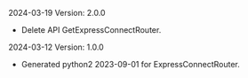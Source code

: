 2024-03-19 Version: 2.0.0
- Delete API GetExpressConnectRouter.


2024-03-12 Version: 1.0.0
- Generated python2 2023-09-01 for ExpressConnectRouter.

